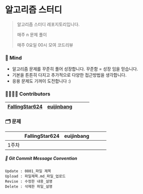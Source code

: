 # 알고리즘 스터디

> 알고리즘 스터디 레포지토리입니다. 
>
> 매주 n 문제 풀이
>
> 매주 0요일 00시 모여 코드리뷰



### 💪 Mind

- 알고리즘 문제를 꾸준히 풀어 성장합니다. 꾸준함 = 성장 임을 믿습니다.
- 기본을 튼튼히 다지고 추가적으로 다양한 접근방법을 생각합니다.
- 응용 문제도 기꺼이 도전합니다  :)



### 👨‍👩‍👧‍👦 Contributors

| [FallingStar624](https://github.com/FallingStar624) | [euijinbang](https://github.com/euijinbang) |      |      |      |
| --------------------------------------------------- | ------------------------------------------- | ---- | ---- | ---- |



### 🗂 문제
| |FallingStar624|euijinbang||||
| :-: | :-: | :-: | :-: | :-: | :-: |
| 1주차<br> |  |  |  |  | |



##### 📝 Git Commit Message Convention

```
Update : 0801_파일 제목 
Upload : 파일제목.md_파일_업로드
Revise : 수정한 내용_설명
Delete : 삭제한 파일_설명
```


